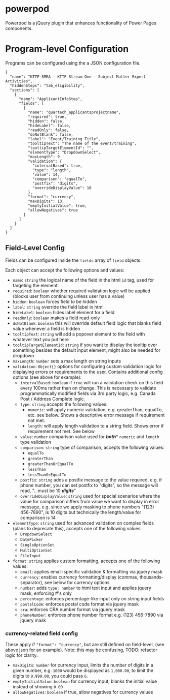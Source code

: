 # powerpod
Powerpod is a jQuery plugin that enhances functionality of Power Pages components.

# Program-level Configuration

Programs can be configured using the a JSON configuration file.

```
{
  "name": "KTTP-SMEA - KTTP Stream One - Subject Matter Expert Activities",
  "hiddenSteps": "tab_eligibility",
  "sections": [
    {
      "name": "ApplicantInfoStep",
      "fields": [
        {
          "name": "quartech_applicantsprojectname",
          "required": true,
          "hidden": false,
          "hideLabel": false,
          "readOnly": false,
          "doNotBlank": false,
          "label": "Event/Training Title",
          "tooltipText": "The name of the event/training",
          "tooltipTargetElementId": "",
          "elementType": "DropdownSelect",
          "maxLength": 9
          "validation": {
            "intervalBased": true,
            "type": "length",
            "value": 14,
            "comparison": "equalTo",
            "postfix": "digits",
            "overrideDisplayValue": 10
          },
          "format": "currency",
          "maxDigits": 13,
          "emptyInitialValue": true,
          "allowNegatives": true
        }
      ]
    }
  ]
}
```

## Field-Level Config

Fields can be configured inside the `fields` array of `field` objects.

Each object can accept the following options and values:

- `name`: `string` the logical name of the field in the html `id` tag, used for targeting the element.
- `required`: `boolean` whether required validation logic will be applied (blocks user from continuing unless user has a value)
- `hidden`: `boolean` forces field to be hidden
- `label`: `string` override the field label in html
- `hideLabel`: `boolean` hides label element for a field
- `readOnly`: `boolean` makes a field read-only
- `doNotBlank`: `boolean` this will override default field logic that blanks field value whenever a field is hidden
- `tooltipText`: `string` will add a popover element to the field with whatever text you put here
- `tooltipTargetElementId`: `string` if you want to display the tooltip over something besides the default input element, might also be needed for dropdown
- `maxLength`: `number` sets a max length on string inputs
- `validation`: `Object{}` options for configuring custom validation logic for displaying errors or requirements to the user. Contains additional config options (see above for example):
	- `intervalBased`: `boolean` if `true` will run a validation check on this field every 100ms rather than on change. This is necessary to validate programmatically modified fields via 3rd party logic, e.g. Canada Post / Address Complete logic.
	- `type`: `string` accepts the following values:
		- `numeric`: will apply numeric validation, e.g. greaterThan, equalTo, etc. see below. Shows a descriptive error message if requirement not met.
		- `length`: will apply length validation to a string field. Shows error if requirement not met. See below
	- `value`: `number` comparison value used for ***both**** `numeric` and `length` type validation
	- `comparison`: `string` type of comparison, accepts the following values:
		- `equalTo`
		- `greaterThan`
		- `greaterThanOrEqualTo`
		- `lessThan`
		- `lessThanOrEqualTo`
	- `postfix`: `string` adds a postfix message to the value required, e.g. if phone number, you can set postfix to "digits", so the message will read, "...must be 10 ***digits***"
	- `overrideDisplayValue`: `string` used for special scenarios where the value for comparison differs from value we want to display in error message, e.g. since we apply masking to phone numbers "(123) 456-7890", is 10 digits but technically the length/value for comparison is 14
- `elementType`: `string` used for advanced validation on complex fields (plans to deprecate this), accepts one of the following values:
	- `DropdownSelect`
	- `DatePicker`
	- `SingleOptionSet`
	- `MultiOptionSet`
	- `FileInput`	
- `format`: `string` applies custom formatting, accepts one of the following values:
	- `email`:  applies email-specific validation & formatting via jquery mask
	- `currency`: enables currency formatting/display (commas, thousands-separator), see below for currency options
	- `number`: adds `type: number` to html text input and applies jquery mask, enforcing #'s only
	- `percentage`: enforces percentage-like input only on string input fields
	- `postalCode`: enforces postal code format via jquery mask
	- `cra`: enforces CRA number format via jquery mask
	- `phoneNumber`: enforces phone number format e.g. (123) 456-7890 via jquery mask

### currency-related field config
These apply if `"format": "currency"`, but are still defined on field-level, (see above json for an example). Note: this may be confusing, TODO: refactor logic for clarity.
- `maxDigits`: `number` for currency input, limits the number of digits in a given number, e.g. `1000` would be displayed as `1,000.00`, to limit the digits to `9,999.00`, you could pass `6`.
- `emptyInitialValue`: `boolean` for currency input, blanks the initial value instead of showing `0.00`
- `allowNegatives`: `boolean` if true, allow negatives for currency values





